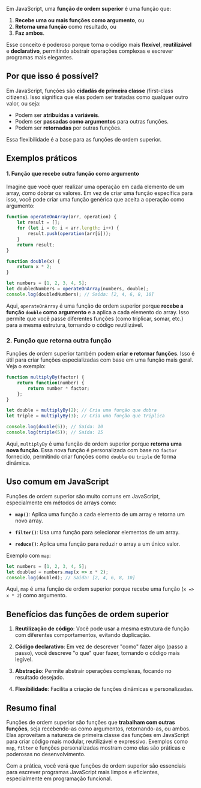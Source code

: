 Em JavaScript, uma **função de ordem superior** é uma função que:

1. **Recebe uma ou mais funções como argumento**, ou
2. **Retorna uma função** como resultado, ou
3. **Faz ambos**.

Esse conceito é poderoso porque torna o código mais **flexível**, **reutilizável** e **declarativo**, permitindo abstrair operações complexas e escrever programas mais elegantes.

## Por que isso é possível?

Em JavaScript, funções são **cidadãs de primeira classe** (first-class citizens). Isso significa que elas podem ser tratadas como qualquer outro valor, ou seja:

- Podem ser **atribuídas a variáveis**.
- Podem ser **passadas como argumentos** para outras funções.
- Podem ser **retornadas** por outras funções.

Essa flexibilidade é a base para as funções de ordem superior.

## Exemplos práticos

#### 1. Função que recebe outra função como argumento

Imagine que você quer realizar uma operação em cada elemento de um array, como dobrar os valores. Em vez de criar uma função específica para isso, você pode criar uma função genérica que aceita a operação como argumento:

```javascript
function operateOnArray(arr, operation) {
	let result = [];
	for (let i = 0; i < arr.length; i++) {
		result.push(operation(arr[i]));
	}
	return result;
}

function double(x) {
	return x * 2;
}

let numbers = [1, 2, 3, 4, 5];
let doubledNumbers = operateOnArray(numbers, double);
console.log(doubledNumbers); // Saída: [2, 4, 6, 8, 10]
```

Aqui, `operateOnArray` é uma função de ordem superior porque **recebe a função `double` como argumento** e a aplica a cada elemento do array. Isso permite que você passe diferentes funções (como triplicar, somar, etc.) para a mesma estrutura, tornando o código reutilizável.

### 2. Função que retorna outra função

Funções de ordem superior também podem **criar e retornar funções**. Isso é útil para criar funções especializadas com base em uma função mais geral. Veja o exemplo:

```javascript
function multiplyBy(factor) {
	return function(number) {
		return number * factor;
	};
}

let double = multiplyBy(2); // Cria uma função que dobra
let triple = multiplyBy(3); // Cria uma função que triplica

console.log(double(5)); // Saída: 10
console.log(triple(5)); // Saída: 15
```

Aqui, `multiplyBy` é uma função de ordem superior porque **retorna uma nova função**. Essa nova função é personalizada com base no `factor` fornecido, permitindo criar funções como `double` ou `triple` de forma dinâmica.

## Uso comum em JavaScript

Funções de ordem superior são muito comuns em JavaScript, especialmente em métodos de arrays como:

- **`map()`**: Aplica uma função a cada elemento de um array e retorna um novo array.
  
- **`filter()`**: Usa uma função para selecionar elementos de um array.
  
- **`reduce()`**: Aplica uma função para reduzir o array a um único valor.

Exemplo com `map`:

```javascript
let numbers = [1, 2, 3, 4, 5];
let doubled = numbers.map(x => x * 2);
console.log(doubled); // Saída: [2, 4, 6, 8, 10]
```

Aqui, `map` é uma função de ordem superior porque recebe uma função (`x => x * 2`) como argumento.

## Benefícios das funções de ordem superior

1. **Reutilização de código**: Você pode usar a mesma estrutura de função com diferentes comportamentos, evitando duplicação.
   
2. **Código declarativo**: Em vez de descrever "como" fazer algo (passo a passo), você descreve "o que" quer fazer, tornando o código mais legível.
   
3. **Abstração**: Permite abstrair operações complexas, focando no resultado desejado.
   
4. **Flexibilidade**: Facilita a criação de funções dinâmicas e personalizadas.

## Resumo final

Funções de ordem superior são funções que **trabalham com outras funções**, seja recebendo-as como argumentos, retornando-as, ou ambos. Elas aproveitam a natureza de primeira classe das funções em JavaScript para criar código mais modular, reutilizável e expressivo. Exemplos como `map`, `filter` e funções personalizadas mostram como elas são práticas e poderosas no desenvolvimento.

Com a prática, você verá que funções de ordem superior são essenciais para escrever programas JavaScript mais limpos e eficientes, especialmente em programação funcional.